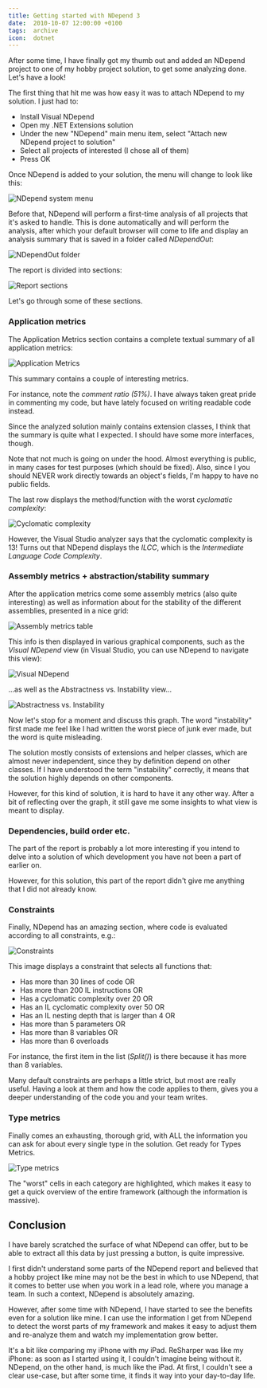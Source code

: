 ```yaml
---
title: Getting started with NDepend 3
date:  2010-10-07 12:00:00 +0100
tags:  archive
icon:  dotnet
---
```


After some time, I have finally got my thumb out and added an NDepend project to
one of my hobby project solution, to get some analyzing done. Let's have a look!

The first thing that hit me was how easy it was to attach NDepend to my solution.
I just had to:

- Install Visual NDepend
- Open my .NET Extensions solution
- Under the new "NDepend" main menu item, select "Attach new NDepend project to solution"
- Select all projects of interested (I chose all of them)
- Press OK

Once NDepend is added to your solution, the menu will change to look like this:

![NDepend system menu](/assets/blog/2010/10-07-1.png "NDepend system menu")

Before that, NDepend will perform a first-time analysis of all projects that it's
asked to handle. This is done automatically and will perform the analysis, after
which your default browser will come to life and display an analysis summary that
is saved in a folder called *NDependOut*:

![NDependOut folder](/assets/blog/2010/10-07-2.png "The generated NDependOut folder")

The report is divided into sections:

![Report sections](/assets/blog/2010/10-07-3.png "The various sections of the NDepend report")

Let's go through some of these sections.


### Application metrics

The Application Metrics section contains a complete textual summary of all application metrics:

![Application Metrics](/assets/blog/2010/10-07-4.png "Application Metrics summary")

This summary contains a couple of interesting metrics.

For instance, note the *comment ratio (51%)*. I have always taken great pride in
commenting my code, but have lately focused on writing readable code instead.

Since the analyzed solution mainly contains extension classes, I think that the
summary is quite what I expected. I should have some more interfaces, though.

Note that not much is going on under the hood. Almost everything is public, in
many cases for test purposes (which should be fixed). Also, since I you should
NEVER work directly towards an object's fields, I'm happy to have no public fields.

The last row displays the method/function with the worst *cyclomatic complexity*:

![Cyclomatic complexity](/assets/blog/2010/10-07-5.png "The worst *cyclomatic complexity")

However, the Visual Studio analyzer says that the cyclomatic complexity is 13! Turns
out that NDepend displays the *ILCC*, which is the *Intermediate Language Code Complexity*.


### Assembly metrics + abstraction/stability summary

After the application metrics come some assembly metrics (also quite interesting)
as well as information about for the stability of the different assemblies, presented
in a nice grid:

![Assembly metrics table](/assets/blog/2010/10-07-6.png "The NDepend Assembly metrics table")

This info is then displayed in various graphical components, such as the *Visual
NDepend* view (in Visual Studio, you can use NDepend to navigate this view):

![Visual NDepend](/assets/blog/2010/10-07-7.png "The Visual NDepend View")

...as well as the Abstractness vs. Instability view...

![Abstractness vs. Instability](/assets/blog/2010/10-07-8.png "The Abstractness vs. Instability view")

Now let's stop for a moment and discuss this graph. The word "instability" first
made me feel like I had written the worst piece of junk ever made, but the word
is quite misleading.

The solution mostly consists of extensions and helper classes, which are almost
never independent, since they by definition depend on other classes. If I have
understood the term "instability" correctly, it means that the solution highly
depends on other components.

However, for this kind of solution, it is hard to have it any other way. After a
bit of reflecting over the graph, it still gave me some insights to what view is
meant to display.


### Dependencies, build order etc.

The part of the report is probably a lot more interesting if you intend to delve
into a solution of which development you have not been a part of earlier on.

However, for this solution, this part of the report didn't give me anything that
I did not already know.


### Constraints

Finally, NDepend has an amazing section, where code is evaluated according to all
constraints, e.g.:

![Constraints](/assets/blog/2010/10-07-9.png "One of the vast number of constraint summaries")

This image displays a constraint that selects all functions that:

- Has more than 30 lines of code OR
- Has more than 200 IL instructions OR
- Has a cyclomatic complexity over 20 OR
- Has an IL cyclomatic complexity over 50 OR
- Has an IL nesting depth that is larger than 4 OR
- Has more than 5 parameters OR
- Has more than 8 variables OR
- Has more than 6 overloads

For instance, the first item in the list (*Split()*) is there because it has more
than 8 variables.

Many default constraints are perhaps a little strict, but most are really useful.
Having a look at them and how the code applies to them, gives you a deeper
understanding of the code you and your team writes.


### Type metrics

Finally comes an exhausting, thorough grid, with ALL the information you can ask
for about every single type in the solution. Get ready for Types Metrics.

![Type metrics](/assets/blog/2010/10-07-10.png "Type metrics")

The "worst" cells in each category are highlighted, which makes it easy to get a
quick overview of the entire framework (although the information is massive).


## Conclusion

I have barely scratched the surface of what NDepend can offer, but to be able to
extract all this data by just pressing a button, is quite impressive.

I first didn't understand some parts of the NDepend report and believed that a
hobby project like mine may not be the best in which to use NDepend, that it
comes to better use when you work in a lead role, where you manage a team. In
such a context, NDepend is absolutely amazing.

However, after some time with NDepend, I have started to see the benefits even
for a solution like mine. I can use the information I get from NDepend to detect
the worst parts of my framework and makes it easy to adjust them and re-analyze
them and watch my implementation grow better.

It's a bit like comparing my iPhone with my iPad. ReSharper was like my iPhone:
as soon as I started using it, I couldn't imagine being without it. NDepend, on
the other hand, is much like the iPad. At first, I couldn't see a clear use-case,
but after some time, it finds it way into your day-to-day life.